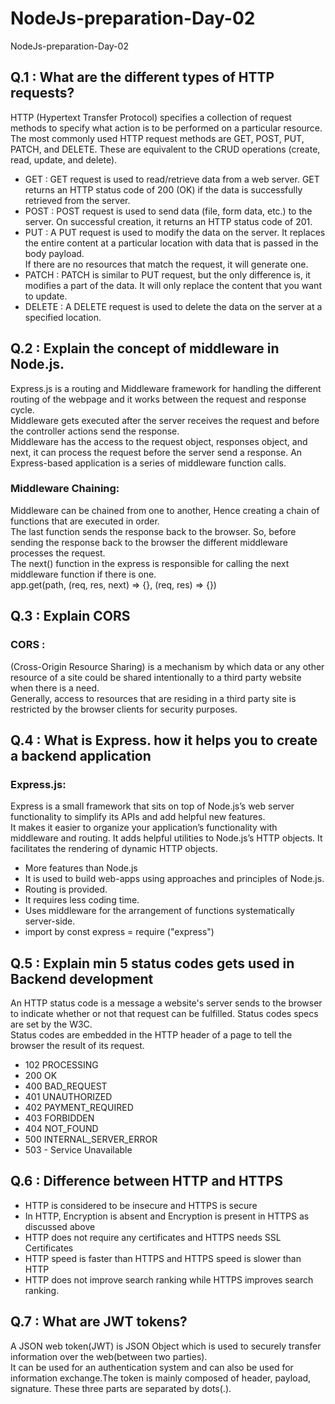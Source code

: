 # NodeJs-preparation-Day-02
NodeJs-preparation-Day-02

<h2>Q.1 : What are the different types of HTTP requests?</h2>
HTTP (Hypertext Transfer Protocol) specifies a collection of request methods to specify what action is to be performed
on a particular resource.<br>
The most commonly used HTTP request methods are GET, POST, PUT, PATCH, and DELETE. These are equivalent to the CRUD
operations (create, read, update, and delete).
<ul>
    <li>GET : GET request is used to read/retrieve data from a web server. GET returns an HTTP status code of 200 (OK)
        if
        the data is successfully retrieved from the server.</li>
    <li>POST : POST request is used to send data (file, form data, etc.) to the server. On successful creation, it
        returns an HTTP status code of 201.</li>
    <li>PUT : A PUT request is used to modify the data on the server. It replaces the entire content at a particular
        location with data that is passed in the body payload. <br> If there are no resources that match the request, it
        will
        generate one.</li>
    <li>PATCH : PATCH is similar to PUT request, but the only difference is, it modifies a part of the data. It will
        only
        replace the content that you want to update.</li>
    <li>DELETE : A DELETE request is used to delete the data on the server at a specified location.</li>
</ul>


<h2>Q.2 : Explain the concept of middleware in Node.js.</h2>
Express.js is a routing and Middleware framework for handling the different routing of the webpage and it works between
the request and response cycle. <br>
Middleware gets executed after the server receives the request and before the controller actions send the response.<br>
Middleware has the access to the request object, responses object, and next, it can process the request before the
server send a response. An Express-based application is a series of middleware function calls.<br>
<h3>Middleware Chaining:</h3>
Middleware can be chained from one to another, Hence creating a chain of functions that are executed in order.<br>
The last function sends the response back to the browser. So, before sending the response back to the browser the
different middleware processes the request.<br>
The next() function in the express is responsible for calling the next middleware function if there is one.<br>
app.get(path, (req, res, next) => {}, (req, res) => {})


<h2>Q.3 : Explain CORS</h2>
<h3>CORS :</h3>
(Cross-Origin Resource Sharing) is a mechanism by which data or any other resource of a site could be shared
intentionally to a third party website when there is a need.<br>
Generally, access to resources that are residing in a third party site is restricted by the browser clients for security
purposes.


<h2>Q.4 : What is Express. how it helps you to create a backend application</h2>
<h3>Express.js:</h3>
Express is a small framework that sits on top of Node.js’s web server functionality to simplify its APIs and add helpful
new features. <br>
It makes it easier to organize your application’s functionality with middleware and routing. It adds helpful utilities
to Node.js’s HTTP objects. It facilitates the rendering of dynamic HTTP objects.

<ul>
    <li> More features than Node.js</li>
    <li> It is used to build web-apps using approaches and principles of Node.js.</li>
    <li> Routing is provided.</li>
    <li> It requires less coding time.</li>
    <li> Uses middleware for the arrangement of functions systematically server-side.</li>
    <li> import by const express = require ("express")</li>
</ul>


<h2>Q.5 : Explain min 5 status codes gets used in Backend development</h2>
An HTTP status code is a message a website's server sends to the browser to indicate whether or not that request can be
fulfilled. Status codes specs are set by the W3C.<br>
Status codes are embedded in the HTTP header of a page to tell the browser the result of its request.
<ul>
    <li>102 PROCESSING</li>
    <li>200 OK</li>
    <li>400 BAD_REQUEST</li>
    <li>401 UNAUTHORIZED</li>
    <li>402 PAYMENT_REQUIRED</li>
    <li>403 FORBIDDEN </li>
    <li>404 NOT_FOUND</li>
    <li>500 INTERNAL_SERVER_ERROR </li>
    <li>503 - Service Unavailable</li>
</ul>


<h2>Q.6 : Difference between HTTP and HTTPS</h2>
<ul>
    <li> HTTP is considered to be insecure and HTTPS is secure</li>
    <li> In HTTP, Encryption is absent and Encryption is present in HTTPS as discussed above</li>
    <li> HTTP does not require any certificates and HTTPS needs SSL Certificates</li>
    <li> HTTP speed is faster than HTTPS and HTTPS speed is slower than HTTP</li>
    <li> HTTP does not improve search ranking while HTTPS improves search ranking.</li>
</ul>


<h2>Q.7 : What are JWT tokens?</h2>
A JSON web token(JWT) is JSON Object which is used to securely transfer information over the web(between two parties).
<br>
It can be used for an authentication system and can also be used for information exchange.The token is mainly composed
of header, payload, signature. These three parts are separated by dots(.).
<br><br><br>
